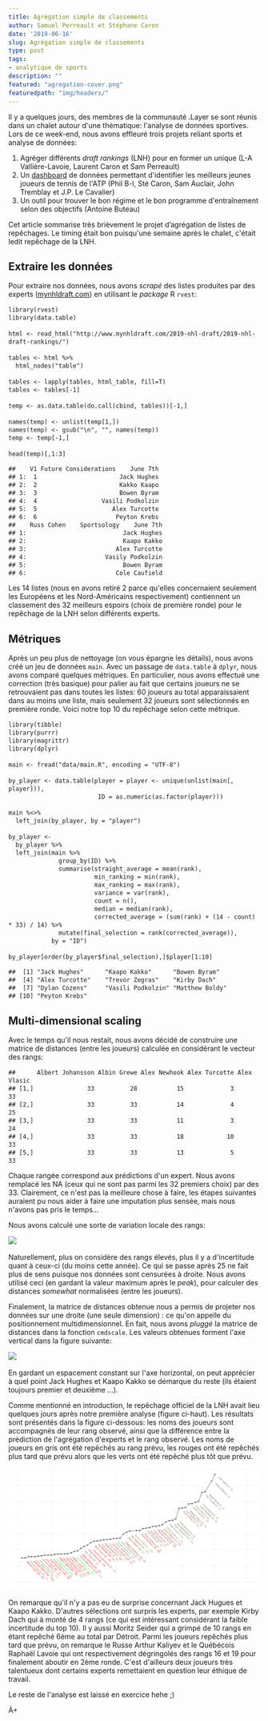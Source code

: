 ```yaml
---
title: Agrégation simple de classements
author: Samuel Perreault et Stéphane Caron
date: '2019-06-16'
slug: Agrégation simple de classements
type: post
tags:
- analytique de sports
description: ""
featured: "agregation-cover.png"
featuredpath: "img/headers/"
---
```


Il y a quelques jours, des membres de la communauté .Layer se sont réunis dans un chalet autour d'une thématique: l'analyse de données sportives. Lors de ce week-end, nous avons effleuré trois projets reliant sports et analyse de données:

1. Agréger différents *draft rankings* (LNH) pour en former un unique (L-A Vallière-Lavoie, Laurent Caron et Sam Perreault)
2. Un [dashboard](https://stecaron.shinyapps.io/shiny-app/) de données permettant d'identifier les meilleurs jeunes joueurs de tennis de l'ATP (Phil B-l, Sté Caron, Sam Auclair, John Tremblay et J.P. Le Cavalier)
3. Un outil pour trouver le bon régime et le bon programme d'entraînement selon des objectifs (Antoine Buteau)

Cet article sommarise très brièvement le projet d’agrégation de listes de repêchages. Le timing était bon puisqu'une semaine après le chalet, c'était ledit repêchage de la LNH.

## Extraire les données

Pour extraire nos données, nous avons *scrapé* des listes produites par des experts ([mynhldraft.com](http://www.mynhldraft.com/2019-nhl-draft/2019-nhl-draft-rankings/)) en utilisant le *package* R `rvest`:

```
library(rvest)
library(data.table)

html <- read_html("http://www.mynhldraft.com/2019-nhl-draft/2019-nhl-draft-rankings/")

tables <- html %>%
  html_nodes("table")

tables <- lapply(tables, html_table, fill=T)
tables <- tables[-1]

temp <- as.data.table(do.call(cbind, tables))[-1,]

names(temp) <- unlist(temp[1,])
names(temp) <- gsub("\n", "", names(temp))
temp <- temp[-1,]

head(temp)[,1:3]
```


```
##    V1 Future Considerations    June 7th
## 1:  1                       Jack Hughes
## 2:  2                       Kakko Kaapo
## 3:  3                       Bowen Byram
## 4:  4                  Vasili Podkolzin
## 5:  5                     Alex Turcotte
## 6:  6                      Peyton Krebs
##    Russ Cohen    Sportsology    June 7th
## 1:                           Jack Hughes
## 2:                           Kaapo Kakko
## 3:                         Alex Turcotte
## 4:                      Vasily Podkolzin
## 5:                           Bowen Byram
## 6:                         Cole Caufield
```

Les 14 listes (nous en avons retiré 2 parce qu'elles concernaient seulement les Européens et les Nord-Américains respectivement) contiennent un classement des 32 meilleurs espoirs (choix de première ronde) pour le repêchage de la LNH selon différents experts.

## Métriques

Après un peu plus de nettoyage (on vous épargne les détails), nous avons créé un jeu de données `main`.
Avec un passage de `data.table` à `dplyr`, nous avons comparé quelques métriques.
En particulier, nous avons effectué une correction (très basique) pour palier au fait que certains joueurs ne se retrouvaient pas dans toutes les listes: 60 joueurs au total apparaissaient dans au moins une liste, mais seulement 32 joueurs sont sélectionnés en première ronde.
Voici notre top 10 du repêchage selon cette métrique.

```
library(tibble)
library(purrr)
library(magrittr)
library(dplyr)

main <- fread("data/main.R", encoding = "UTF-8")

by_player <- data.table(player = player <- unique(unlist(main[, player])),
                         ID = as.numeric(as.factor(player)))

main %<>%
  left_join(by_player, by = "player")

by_player <-
  by_player %>%
  left_join(main %>%
              group_by(ID) %>%
              summarise(straight_average = mean(rank),
                        min_ranking = min(rank),
                        max_ranking = max(rank),
                        variance = var(rank),
                        count = n(),
                        median = median(rank),
                        corrected_average = (sum(rank) + (14 - count) * 33) / 14) %>%
              mutate(final_selection = rank(corrected_average)),
            by = "ID")

by_player[order(by_player$final_selection),]$player[1:10]
```


```
##  [1] "Jack Hughes"      "Kaapo Kakko"      "Bowen Byram"     
##  [4] "Alex Turcotte"    "Trevor Zegras"    "Kirby Dach"      
##  [7] "Dylan Cozens"     "Vasili Podkolzin" "Matthew Boldy"   
## [10] "Peyton Krebs"
```

## Multi-dimensional scaling

Avec le temps qu'il nous restait, nous avons décidé de construire une matrice de distances (entre les joueurs) calculée en considérant le vecteur des rangs:


```
##      Albert Johansson Albin Grewe Alex Newhook Alex Turcotte Alex Vlasic
## [1,]               33          28           15             3          33
## [2,]               33          33           14             4          25
## [3,]               33          33           11             3          24
## [4,]               33          33           18            10          33
## [5,]               33          33           13             5          33
```

Chaque rangée correspond aux prédictions d'un expert. Nous avons remplacé les NA (ceux qui ne sont pas parmi les 32 premiers choix) par des 33. Clairement, ce n'est pas la meilleure chose à faire, les étapes suivantes auraient pu nous aider à faire une imputation plus sensée, mais nous n'avons pas pris le temps...

Nous avons calculé une sorte de variation locale des rangs:

![](canard.png)

Naturellement, plus on considère des rangs élevés, plus il y a d'incertitude quant à ceux-ci (du moins cette année). Ce qui se passe après 25 ne fait plus de sens puisque nos données sont censurées à droite.
Nous avons utilisé ceci (en gardant la valeur maximum après le *peak*), pour calculer des distances *somewhat* normalisées (entre les joueurs).

Finalement, la matrice de distances obtenue nous a permis de projeter nos données sur une droite (une seule dimension) : ce qu'on appelle du positionnement multidimensionnel. En fait, nous avons *pluggé* la matrice de distances dans la fonction `cmdscale`. Les valeurs obtenues forment l'axe vertical dans la figure suivante:

![](draft-normalized.png)

En gardant un espacement constant sur l'axe horizontal, on peut apprécier à quel point Jack Hughes et Kaapo Kakko se démarque du reste (ils étaient toujours premier et deuxième ...).

Comme mentionné en introduction, le repêchage officiel de la LNH avait lieu quelques jours après notre première analyse (figure ci-haut).
Les résultats sont présentés dans la figure ci-dessous: les noms des joueurs sont accompagnés de leur rang observé, ainsi que la différence entre la prédiction de l'agrégation d'experts et le rang observé. 
Les noms de joueurs en gris ont été repêchés au rang prévu, les rouges ont été repêchés plus tard que prévu alors que les verts ont été repêché plus tôt que prévu.

![](p-a-d.png)

On remarque qu'il n'y a pas eu de surprise concernant Jack Hugues et Kaapo Kakko.
D'autres sélections ont surpris les experts, par exemple Kirby Dach qui à monté de 4 rangs (ce qui est intéressant considérant la faible incertitude du top 10).
Il y aussi Moritz Seider qui a grimpé de 10 rangs en étant repêché 6ème au total par Détroit.
Parmi les joueurs repêchés plus tard que prévu, on remarque le Russe Arthur Kaliyev et le Québécois Raphaël Lavoie qui ont respectivement dégringolés des rangs 16 et 19 pour finalement aboutir en 2ème ronde.
C'est d'ailleurs deux joueurs très talentueux dont certains experts remettaient en question leur éthique de travail.

Le reste de l'analyse est laissé en exercice hehe ;)

À+
